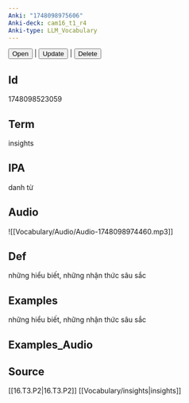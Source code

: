 ```yaml
---
Anki: "1748098975606"
Anki-deck: cam16_t1_r4
Anki-type: LLM_Vocabulary
---
```

<button class="anki-btn-open">Open</button> | <button class="anki-btn-update">Update</button> | <button class="anki-btn-delete">Delete</button>

## Id
 1748098523059
## Term
insights
## IPA
danh từ

## Audio
![[Vocabulary/Audio/Audio-1748098974460.mp3]]
## Def
những hiểu biết, những nhận thức sâu sắc
## Examples
những hiểu biết, những nhận thức sâu sắc
## Examples_Audio

## Source
 [[16.T3.P2|16.T3.P2]]
[[Vocabulary/insights|insights]]